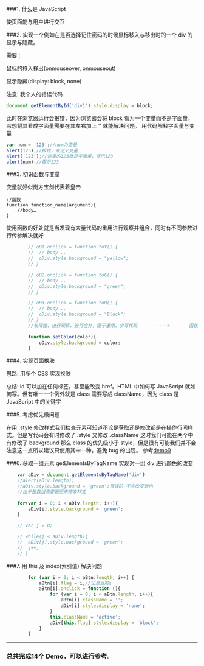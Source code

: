 ###1. 什么是 JavaScript 

使页面能与用户进行交互

###2.  实现一个例如在是否选择记住密码的时候鼠标移入与移出时的一个 div 的显示与隐藏。 

需要：

鼠标的移入移出(onmouseover, onmouseout)

显示隐藏(display: block, none)

注意: 我个人的错误代码
```javascript
document.getElementById('div1').style.display = block;
```
此时在浏览器运行会报错，因为浏览器会将 block 看为一个变量而不是字面量，若想将其看成字面量需要在其左右加上 '' 就能解决问题。
用代码解释字面量与变量
```javascript
var num = '123';//num为变量
alert(123);//报错，未定义变量
alert('123');//这里的123就是字面量，提示123
alert(num);//提示123
```

###3.  初识函数与变量

变量就好似尚方宝剑代表着皇帝
```
//函数
function function_name(argument){
    //body…
}
```
使用函数的好处就是当发现有大量代码的重用进行观察并组合，同时有不同参数进行传参解决就好
```javascript
		// oB1.onclick = function toY() {
		// 	// body...
		// 	oDiv.style.background = "yellow";
		// }

		// oB2.onclick = function toG() {
		// 	// body...
		// 	oDiv.style.background = "green";
		// }

		// oB3.onclick = function toB() {
		// 	// body...
		// 	oDiv.style.background = "Black";
		// }
		//长得像，进行观察，进行合并，便于重用，少写代码		---->		函数传参
		
		function setColor(color){
			oDiv.style.background = color;
		}
```
###4. 实现页面换肤

思路: 用多个 CSS 实现换肤

总结: id 可以加在任何标签，甚至能改变 href。HTML 中如何写 JavaScript 就如何写。但有唯一一个例外就是 class 需要写成 className，因为 class 是 JavaScript 中的关键字

###5. 考虑优先级问题

在用 .style 修改样式我们检查元素可知道不论是获取还是修改都是在操作行间样式。但是写代码会有时修改了 .style 又修改 .className 这时我们可能在两个中有修改了 background 那么 class 的优先级小于 style，但是很有可能我们并不会注意这一点所以建议只使用其中一种，避免 bug 的出现。
参考[demo9](demo9.html)

###6. 获取一组元素 getElementsByTagName 实现对一组 div 进行颜色的改变

```javascript
	var aDiv = document.getElementsByTagName('div')
	//alert(aDiv.length);
    //aDiv.style.background = 'green';错误的 不会改变颜色
	//由于是数组需要遍历来修改样式
	
	for(var i = 0; i < aDiv.length; i++){
		aDiv[i].style.background = 'green';
	}

	// var j = 0;

	// while(j < aDiv.length){
	// 	aDiv[j].style.background = 'green';
    // 	j++;
	// }
```


###7. 用 this 及 index(索引值) 解决问题
```javascript
    	for (var i = 0; i < aBtn.length; i++) {
    		aBtn[i].flag = i;//记录当前i
    		aBtn[i].onclick = function (){
    			for (var i = 0; i < aBtn.length; i++){
    				aBtn[i].className = '';
    				aDiv[i].style.display = 'none';
    			}
    			this.className = 'active';
    			aDiv[this.flag].style.display = 'block';
    		}
    	}
```
---

### 总共完成14个 Demo，可以进行参考。

